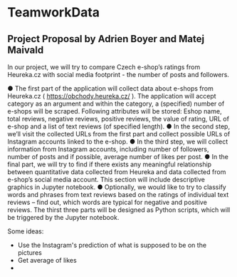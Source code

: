 # TeamworkData

## Project Proposal by Adrien Boyer and Matej Maivald

In our project, we will try to compare Czech e-shop’s ratings from Heureka.cz with social media
footprint - the number of posts and followers.

● The first part of the application will collect data about e-shops from Heureka.cz
( https://obchody.heureka.cz/ ). The application will accept category as an argument and
within the category, a (specified) number of e-shops will be scraped. Following attributes
will be stored: Eshop name, total reviews, negative reviews, positive reviews, the value
of rating, URL of e-shop and a list of text reviews (of specified length).
● In the second step, we’ll visit the collected URLs from the first part and collect possible
URLs of Instagram accounts linked to the e-shop.
● In the third step, we will collect information from Instagram accounts, including number of
followers, number of posts and if possible, average number of likes per post.
● In the final part, we will try to find if there exists any meaningful relationship between
quantitative data collected from Heureka and data collected from e-shop’s social media
account. This section will include descriptive graphics in Jupyter notebook.
● Optionally, we would like to try to classify words and phrases from text reviews based on
the ratings of individual text reviews – find out, which words are typical for negative and
positive reviews.
The thirst three parts will be designed as Python scripts, which will be triggered by the Jupyter
notebook.




Some ideas: 
  - Use the Instagram's prediction of what is supposed to be on the pictures
  - Get average of likes
  - 

